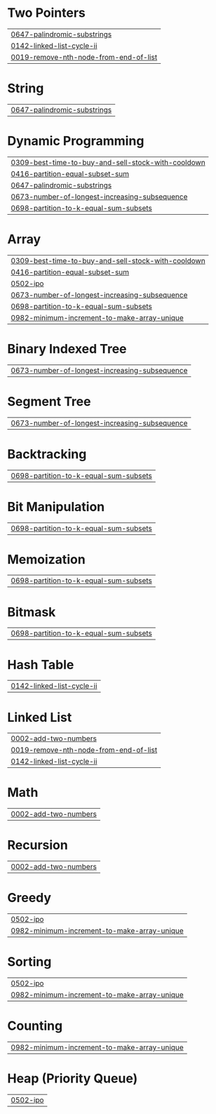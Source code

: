 # Two Pointers
|  |
| ------- |
| [0647-palindromic-substrings](https://github.com/riteshakya037/leet-code-solutions/tree/master/0647-palindromic-substrings) |
| [0142-linked-list-cycle-ii](https://github.com/riteshakya037/leet-code-solutions/tree/master/0142-linked-list-cycle-ii) |
| [0019-remove-nth-node-from-end-of-list](https://github.com/riteshakya037/leet-code-solutions/tree/master/0019-remove-nth-node-from-end-of-list) |


# String
|  |
| ------- |
| [0647-palindromic-substrings](https://github.com/riteshakya037/leet-code-solutions/tree/master/0647-palindromic-substrings) |
# Dynamic Programming
|  |
| ------- |
| [0309-best-time-to-buy-and-sell-stock-with-cooldown](https://github.com/riteshakya037/leet-code-solutions/tree/master/0309-best-time-to-buy-and-sell-stock-with-cooldown) |
| [0416-partition-equal-subset-sum](https://github.com/riteshakya037/leet-code-solutions/tree/master/0416-partition-equal-subset-sum) |
| [0647-palindromic-substrings](https://github.com/riteshakya037/leet-code-solutions/tree/master/0647-palindromic-substrings) |
| [0673-number-of-longest-increasing-subsequence](https://github.com/riteshakya037/leet-code-solutions/tree/master/0673-number-of-longest-increasing-subsequence) |
| [0698-partition-to-k-equal-sum-subsets](https://github.com/riteshakya037/leet-code-solutions/tree/master/0698-partition-to-k-equal-sum-subsets) |
# Array
|  |
| ------- |
| [0309-best-time-to-buy-and-sell-stock-with-cooldown](https://github.com/riteshakya037/leet-code-solutions/tree/master/0309-best-time-to-buy-and-sell-stock-with-cooldown) |
| [0416-partition-equal-subset-sum](https://github.com/riteshakya037/leet-code-solutions/tree/master/0416-partition-equal-subset-sum) |
| [0502-ipo](https://github.com/riteshakya037/leet-code-solutions/tree/master/0502-ipo) |
| [0673-number-of-longest-increasing-subsequence](https://github.com/riteshakya037/leet-code-solutions/tree/master/0673-number-of-longest-increasing-subsequence) |
| [0698-partition-to-k-equal-sum-subsets](https://github.com/riteshakya037/leet-code-solutions/tree/master/0698-partition-to-k-equal-sum-subsets) |
| [0982-minimum-increment-to-make-array-unique](https://github.com/riteshakya037/leet-code-solutions/tree/master/0982-minimum-increment-to-make-array-unique) |
# Binary Indexed Tree
|  |
| ------- |
| [0673-number-of-longest-increasing-subsequence](https://github.com/riteshakya037/leet-code-solutions/tree/master/0673-number-of-longest-increasing-subsequence) |
# Segment Tree
|  |
| ------- |
| [0673-number-of-longest-increasing-subsequence](https://github.com/riteshakya037/leet-code-solutions/tree/master/0673-number-of-longest-increasing-subsequence) |
# Backtracking
|  |
| ------- |
| [0698-partition-to-k-equal-sum-subsets](https://github.com/riteshakya037/leet-code-solutions/tree/master/0698-partition-to-k-equal-sum-subsets) |
# Bit Manipulation
|  |
| ------- |
| [0698-partition-to-k-equal-sum-subsets](https://github.com/riteshakya037/leet-code-solutions/tree/master/0698-partition-to-k-equal-sum-subsets) |
# Memoization
|  |
| ------- |
| [0698-partition-to-k-equal-sum-subsets](https://github.com/riteshakya037/leet-code-solutions/tree/master/0698-partition-to-k-equal-sum-subsets) |
# Bitmask
|  |
| ------- |
| [0698-partition-to-k-equal-sum-subsets](https://github.com/riteshakya037/leet-code-solutions/tree/master/0698-partition-to-k-equal-sum-subsets) |
# Hash Table
|  |
| ------- |
| [0142-linked-list-cycle-ii](https://github.com/riteshakya037/leet-code-solutions/tree/master/0142-linked-list-cycle-ii) |
# Linked List
|  |
| ------- |
| [0002-add-two-numbers](https://github.com/riteshakya037/leet-code-solutions/tree/master/0002-add-two-numbers) |
| [0019-remove-nth-node-from-end-of-list](https://github.com/riteshakya037/leet-code-solutions/tree/master/0019-remove-nth-node-from-end-of-list) |
| [0142-linked-list-cycle-ii](https://github.com/riteshakya037/leet-code-solutions/tree/master/0142-linked-list-cycle-ii) |
# Math
|  |
| ------- |
| [0002-add-two-numbers](https://github.com/riteshakya037/leet-code-solutions/tree/master/0002-add-two-numbers) |
# Recursion
|  |
| ------- |
| [0002-add-two-numbers](https://github.com/riteshakya037/leet-code-solutions/tree/master/0002-add-two-numbers) |
# Greedy
|  |
| ------- |
| [0502-ipo](https://github.com/riteshakya037/leet-code-solutions/tree/master/0502-ipo) |
| [0982-minimum-increment-to-make-array-unique](https://github.com/riteshakya037/leet-code-solutions/tree/master/0982-minimum-increment-to-make-array-unique) |
# Sorting
|  |
| ------- |
| [0502-ipo](https://github.com/riteshakya037/leet-code-solutions/tree/master/0502-ipo) |
| [0982-minimum-increment-to-make-array-unique](https://github.com/riteshakya037/leet-code-solutions/tree/master/0982-minimum-increment-to-make-array-unique) |
# Counting
|  |
| ------- |
| [0982-minimum-increment-to-make-array-unique](https://github.com/riteshakya037/leet-code-solutions/tree/master/0982-minimum-increment-to-make-array-unique) |
# Heap (Priority Queue)
|  |
| ------- |
| [0502-ipo](https://github.com/riteshakya037/leet-code-solutions/tree/master/0502-ipo) |